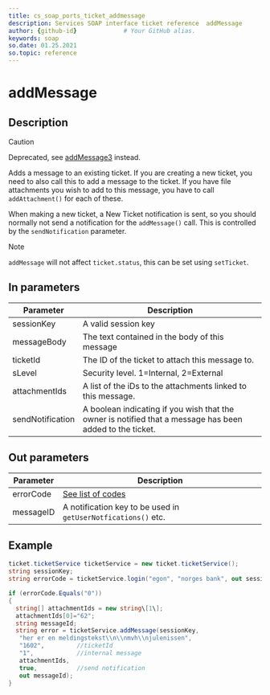 ```yaml
---
title: cs_soap_ports_ticket_addmessage
description: Services SOAP interface ticket reference  addMessage
author: {github-id}             # Your GitHub alias.
keywords: soap
so.date: 01.25.2021
so.topic: reference
---
```


# addMessage

## Description

> [!CAUTION]
> Deprecated, see [addMessage3][2] instead.

Adds a message to an existing ticket. If you are creating a new ticket, you need to also call this to add a message to the ticket. If you have file attachments you wish to add to this message, you have to call `addAttachment()` for each of these.

When making a new ticket, a New Ticket notification is sent, so you should normally not send a notification for the `addMessage()` call. This is controlled by the `sendNotification` parameter.

> [!NOTE]
> `addMessage` will not affect `ticket.status`, this can be set using `setTicket`.

## In parameters

| Parameter | Description |
|---|---|
| sessionKey | A valid session key |
| messageBody | The text contained in the body of this message |
| ticketId | The ID of the ticket to attach this message to. |
| sLevel | Security level. 1=Internal, 2=External |
| attachmentIds | A list of the iDs to the attachments linked to this message. |
| sendNotification | A boolean indicating if you wish that the owner is notified that a message has been added to the ticket. |

## Out parameters

| Parameter | Description |
|---|---|
| errorCode | [See list of codes][1] |
| messageID | A notification key to be used in `getUserNotfications()` etc. |

## Example

```csharp
ticket.ticketService ticketService = new ticket.ticketService();
string sessionKey;
string errorCode = ticketService.login("egon", "norges bank", out sessionKey);

if (errorCode.Equals("0"))
{
  string[] attachmentIds = new string\[1\];
  attachmentIds[0]="62";
  string messageId;
  string error = ticketService.addMessage(sessionKey,
   "her er en meldingstekst\\n\\nmvh\\njulenissen",
   "1602",         //ticketId
   "1",            //internal message  
   attachmentIds, 
   true,           //send notification
   out messageId);
}
```

<!-- Referenced links -->
[1]: ../error-codes.md
[2]: addMessage3.md
